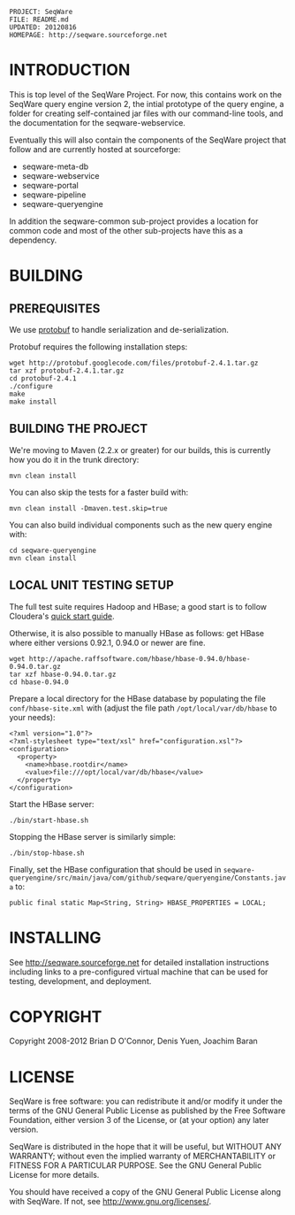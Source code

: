     PROJECT: SeqWare
    FILE: README.md
    UPDATED: 20120816
    HOMEPAGE: http://seqware.sourceforge.net

INTRODUCTION
====================

This is top level of the SeqWare Project. For now, this contains work on the
SeqWare query engine version 2, the intial prototype of the query engine, a folder for creating self-contained jar files with our command-line tools, and the documentation for the seqware-webservice. 

Eventually this will also contain the components of the SeqWare project that 
follow and are currently hosted at sourceforge:
* seqware-meta-db
* seqware-webservice
* seqware-portal
* seqware-pipeline
* seqware-queryengine

In addition the seqware-common sub-project provides a location for common code
and most of the other sub-projects have this as a dependency.

BUILDING
========

PREREQUISITES
-------------

We use [protobuf](http://code.google.com/p/protobuf/) to handle serialization and de-serialization.

Protobuf requires the following installation steps:

    wget http://protobuf.googlecode.com/files/protobuf-2.4.1.tar.gz
    tar xzf protobuf-2.4.1.tar.gz
    cd protobuf-2.4.1
    ./configure
    make
    make install

BUILDING THE PROJECT
--------------------

We're moving to Maven (2.2.x or greater) for our builds, this is currently how
you do it in the trunk directory:

    mvn clean install

You can also skip the tests for a faster build with:

    mvn clean install -Dmaven.test.skip=true
  
You can also build individual components such as the new query engine with: 

    cd seqware-queryengine
    mvn clean install

LOCAL UNIT TESTING SETUP
------------------------

The full test suite requires Hadoop and HBase; a good start is to follow Cloudera's [quick start guide](https://ccp.cloudera.com/display/CDH4DOC/CDH4+Quick+Start+Guide).

Otherwise, it is also possible to manually HBase as follows: get HBase where either versions 0.92.1, 0.94.0 or newer are fine.

    wget http://apache.raffsoftware.com/hbase/hbase-0.94.0/hbase-0.94.0.tar.gz
    tar xzf hbase-0.94.0.tar.gz
    cd hbase-0.94.0

Prepare a local directory for the HBase database by populating the file `conf/hbase-site.xml` with (adjust the file path `/opt/local/var/db/hbase` to your needs):

    <?xml version="1.0"?>
    <?xml-stylesheet type="text/xsl" href="configuration.xsl"?>
    <configuration>
      <property>
        <name>hbase.rootdir</name>
        <value>file:///opt/local/var/db/hbase</value>
      </property>
    </configuration>

Start the HBase server:

    ./bin/start-hbase.sh

Stopping the HBase server is similarly simple:

    ./bin/stop-hbase.sh

Finally, set the HBase configuration that should be used in `seqware-queryengine/src/main/java/com/github/seqware/queryengine/Constants.java` to:

    public final static Map<String, String> HBASE_PROPERTIES = LOCAL;

INSTALLING
====================

See http://seqware.sourceforge.net for detailed installation instructions
including links to a pre-configured virtual machine that can be used for
testing, development, and deployment.


COPYRIGHT
====================

Copyright 2008-2012 Brian D O'Connor, Denis Yuen, Joachim Baran

LICENSE
====================

SeqWare is free software: you can redistribute it and/or modify
it under the terms of the GNU General Public License as published by
the Free Software Foundation, either version 3 of the License, or
(at your option) any later version.

SeqWare is distributed in the hope that it will be useful,
but WITHOUT ANY WARRANTY; without even the implied warranty of
MERCHANTABILITY or FITNESS FOR A PARTICULAR PURPOSE.  See the
GNU General Public License for more details.

You should have received a copy of the GNU General Public License
along with SeqWare.  If not, see <http://www.gnu.org/licenses/>.
